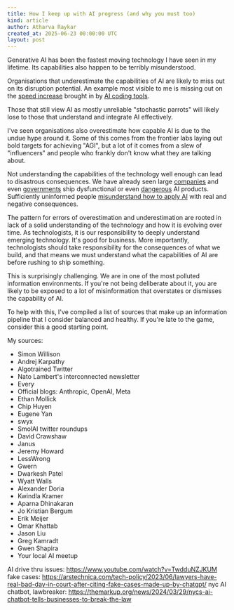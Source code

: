 ```yaml
---
title: How I keep up with AI progress (and why you must too)
kind: article
author: Atharva Raykar
created_at: 2025-06-23 00:00:00 UTC
layout: post
---
```

Generative AI has been the fastest moving technology I have seen in my lifetime. Its capabilities also happen to be terribly misunderstood.

Organisations that underestimate the capabilities of AI are likely to miss out on its disruption potential. An example most visible to me is missing out on the [speed increase](https://www.youtube.com/watch?v=KVZ3vMx_aJ4) brought in by [AI coding tools](/blog/2025/05/29/ai-assisted-coding/).

Those that still view AI as mostly unreliable "stochastic parrots" will likely lose to those that understand and integrate AI effectively.

I've seen organisations also overestimate how capable AI is due to the undue hype around it. Some of this comes from the frontier labs laying out bold targets for achieving "AGI", but a lot of it comes from a slew of "influencers" and people who frankly don't know what they are talking about.

Not understanding the capabilities of the technology well enough can lead to disastrous consequences. We have already seen large [companies](https://www.youtube.com/watch?v=TwdduNZJKUM) and even [governments](https://themarkup.org/news/2024/03/29/nycs-ai-chatbot-tells-businesses-to-break-the-law) ship dysfunctional or even [dangerous](https://simonwillison.net/2025/Jun/16/the-lethal-trifecta/#this-is-a-very-common-problem) AI products. Sufficiently uninformed people [misunderstand how to apply AI](https://arstechnica.com/tech-policy/2023/06/lawyers-have-real-bad-day-in-court-after-citing-fake-cases-made-up-by-chatgpt/) with real and negative consequences.

The pattern for errors of overestimation and underestimation are rooted in lack of a solid understanding of the technology and how it is evolving over time. As technologists, it is our responsibility to deeply understand emerging technology. It's good for business. More importantly, technologists should take responsibility for the consequences of what we build, and that means we must understand what the capabilities of AI are before rushing to ship something.

This is surprisingly challenging. We are in one of the most polluted information environments. If you're not being deliberate about it, you are likely to be exposed to a lot of misinformation that overstates or dismisses the capability of AI.

To help with this, I've compiled a list of sources that make up an information pipeline that I consider balanced and healthy. If you're late to the game, consider this a good starting point.

My sources:
* Simon Willison
* Andrej Karpathy
* Algotrained Twitter
* Nato Lambert's interconnected newsletter
* Every
* Official blogs: Anthropic, OpenAI, Meta
* Ethan Mollick
* Chip Huyen
* Eugene Yan
* swyx
* SmolAI twitter roundups
* David Crawshaw
* Janus
* Jeremy Howard
* LessWrong
* Gwern
* Dwarkesh Patel
* Wyatt Walls
* Alexander Doria
* Kwindla Kramer
* Aparna Dhinakaran
* Jo Kristian Bergum
* Erik Meijer
* Omar Khattab
* Jason Liu
* Greg Kamradt
* Gwen Shapira
* Your local AI meetup


AI drive thru issues: https://www.youtube.com/watch?v=TwdduNZJKUM
fake cases: https://arstechnica.com/tech-policy/2023/06/lawyers-have-real-bad-day-in-court-after-citing-fake-cases-made-up-by-chatgpt/
nyc AI chatbot, lawbreaker: https://themarkup.org/news/2024/03/29/nycs-ai-chatbot-tells-businesses-to-break-the-law
